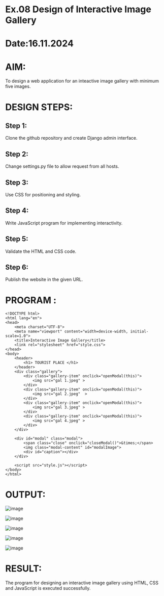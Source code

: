 # Ex.08 Design of Interactive Image Gallery
# Date:16.11.2024
# AIM:
To design a web application for an inteactive image gallery with minimum five images.

# DESIGN STEPS:
## Step 1:
Clone the github repository and create Django admin interface.

## Step 2:
Change settings.py file to allow request from all hosts.

## Step 3:
Use CSS for positioning and styling.

## Step 4:
Write JavaScript program for implementing interactivity.

## Step 5:
Validate the HTML and CSS code.

## Step 6:
Publish the website in the given URL.

# PROGRAM :
```
<!DOCTYPE html>
<html lang="en">
<head>
    <meta charset="UTF-8">
    <meta name="viewport" content="width=device-width, initial-scale=1.0">
    <title>Interactive Image Gallery</title>
    <link rel="stylesheet" href="style.css">
</head>
<body>
    <header>
        <h1> TOURIST PLACE </h1>
    </header>
    <div class="gallery">
        <div class="gallery-item" onclick="openModal(this)">
            <img src="gal 1.jpeg" >
        </div>
        <div class="gallery-item" onclick="openModal(this)">
            <img src="gal 2.jpeg"  >
        </div>
        <div class="gallery-item" onclick="openModal(this)">
            <img src="gal 3.jpeg" >
        </div>
        <div class="gallery-item" onclick="openModal(this)">
            <img src="gal 4.jpeg" >
        </div>
    </div>

    <div id="modal" class="modal">
        <span class="close" onclick="closeModal()">&times;</span>
        <img class="modal-content" id="modalImage">
        <div id="caption"></div>
    </div>

    <script src="style.js"></script>
</body>
</html>
```
# OUTPUT:
![image](https://github.com/user-attachments/assets/2dff810b-eaef-456f-b19c-c8aa2ed7c404)

![image](https://github.com/user-attachments/assets/6b86ff10-2f26-4b29-9363-8a080fc24e44)

![image](https://github.com/user-attachments/assets/f7c6f1e3-90e4-4b22-aa84-9d4f1ebf5a77)

![image](https://github.com/user-attachments/assets/3057897a-9ec6-4562-a099-cb32cf0c32ce)

![image](https://github.com/user-attachments/assets/380f1eef-b251-4ff3-8731-5111362a9c87)

# RESULT:
The program for designing an interactive image gallery using HTML, CSS and JavaScript is executed successfully.
